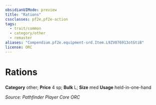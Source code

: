 ```yaml
---
obsidianUIMode: preview
title: "Rations"
cssclasses: pf2e,pf2e-action
tags:
  - trait/common
  - category/other
  - remaster
aliases: "Compendium.pf2e.equipment-srd.Item.L9ZV076913otGtiB"
license: ORC
---
```

# Rations

### 

**Category** other; 
**Price** 4 sp; 
**Bulk** L; **Size** med
**Usage** held-in-one-hand



*Source: Pathfinder Player Core*
*ORC*
